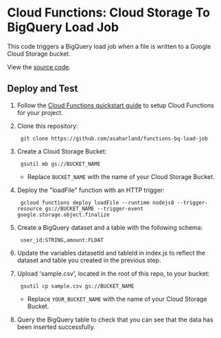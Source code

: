 # Cloud Functions: Cloud Storage To BigQuery Load Job

This code triggers a BigQuery load job when a file is written to a Google Cloud Storage bucket.

View the [source code][code].

[code]: index.js

## Deploy and Test

1. Follow the [Cloud Functions quickstart guide] to setup Cloud
Functions for your project.

1. Clone this repository:

        git clone https://github.com/asaharland/functions-bq-load-job

1. Create a Cloud Storage Bucket:

        gsutil mb gs://BUCKET_NAME

    * Replace `BUCKET_NAME` with the name of your Cloud Storage Bucket.

1. Deploy the "loadFile" function with an HTTP trigger:

        gcloud functions deploy loadFile --runtime nodejs8 --trigger-resource gs://BUCKET_NAME --trigger-event google.storage.object.finalize

1. Create a BigQuery dataset and a table with the following schema:

        user_id:STRING,amount:FLOAT

1. Update the variables datasetId and tableId in index.js to reflect the dataset and table you created in the previous step.

1. Upload 'sample.csv', located in the root of this repo, to your bucket:

        gsutil cp sample.csv gs://BUCKET_NAME

    * Replace `YOUR_BUCKET_NAME` with the name of your Cloud Storage Bucket.

1. Query the BigQuery table to check that you can see that the data has been inserted successfully.

[Cloud Functions quickstart guide]: https://cloud.google.com/functions/docs/quickstart-console